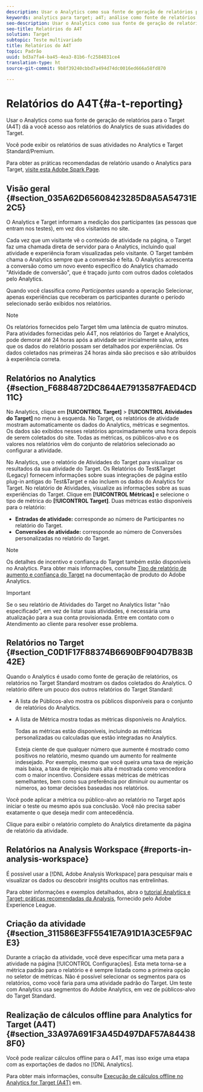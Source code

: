 ```yaml
---
description: Usar o Analytics como sua fonte de geração de relatórios para o Target (A4T) dá a você acesso aos relatórios do Analytics de suas atividades do Target.
keywords: analytics para target; a4T; análise como fonte de relatórios
seo-description: Usar o Analytics como sua fonte de geração de relatórios para o Target (A4T) dá a você acesso aos relatórios do Analytics de suas atividades do Target.
seo-title: Relatórios do A4T
solution: Target
subtopic: Teste multivariado
title: Relatórios do A4T
topic: Padrão
uuid: bd3a7fa4-ba45-4ea3-81b6-fc2584831ce4
translation-type: ht
source-git-commit: 9b8f39240cbbd7a494d74dc0016ed666a58fd870

---
```



# Relatórios do A4T{#a-t-reporting}

Usar o Analytics como sua fonte de geração de relatórios para o Target (A4T) dá a você acesso aos relatórios do Analytics de suas atividades do Target.

Você pode exibir os relatórios de suas atividades no Analytics e Target Standard/Premium.

Para obter as práticas recomendadas de relatório usando o Analytics para Target, [visite esta Adobe Spark Page](https://spark.adobe.com/page/Lo3Spm4oBOvwF/).

## Visão geral {#section_035A62D65608423285D8A5A54731E2C5}

O Analytics e Target informam a medição dos participantes (as pessoas que entram nos testes), em vez dos visitantes no site.

Cada vez que um visitante vê o conteúdo de atividade na página, o Target faz uma chamada direta de servidor para o Analytics, incluindo qual atividade e experiência foram visualizadas pelo visitante. O Target também chama o Analytics sempre que a conversão é feita. O Analytics acrescenta a conversão como um novo evento específico do Analytics chamado &quot;Atividade de conversão&quot;, que é traçado junto com outros dados coletados pelo Analytics.

Quando você classifica como *Participantes* usando a operação Selecionar, apenas experiências que receberam os participantes durante o período selecionado serão exibidos nos relatórios.

>[!NOTE]
>
>Os relatórios fornecidos pelo Target têm uma latência de quatro minutos. Para atividades fornecidas pelo A4T, nos relatórios do Target e Analytics, pode demorar até 24 horas após a atividade ser inicialmente salva, antes que os dados do relatório possam ser detalhados por experiências. Os dados coletados nas primeiras 24 horas ainda são precisos e são atribuídos à experiência correta.

## Relatórios no Analytics {#section_F6884872DC864AE7913587FAED4CD11C}

No Analytics, clique em **[!UICONTROL Target]** &gt; **[!UICONTROL Atividades do Target]** no menu à esquerda. No Target, os relatórios de atividade mostram automaticamente os dados do Analytics, métricas e segmentos. Os dados são exibidos nesses relatórios aproximadamente uma hora depois de serem coletados do site. Todas as métricas, os públicos-alvo e os valores nos relatórios vêm do conjunto de relatórios selecionado ao configurar a atividade.

No Analytics, use o relatório de Atividades do Target para visualizar os resultados da sua atividade do Target. Os Relatórios do Test&amp;Target (Legacy) fornecem informações sobre suas integrações de página estilo plug-in antigas do Test&amp;Target e não incluem os dados do Analytics for Target. No relatório de Atividades, visualize as informações sobre as suas experiências do Target. Clique em **[!UICONTROL Métricas]** e selecione o tipo de métrica do **[!UICONTROL Target]**. Duas métricas estão disponíveis para o relatório:

* **Entradas de atividade:** corresponde ao número de Participantes no relatório do Target.
* **Conversões de atividade:** corresponde ao número de Conversões personalizadas no relatório do Target.

>[!NOTE]
>
>Os detalhes de incentivo e confiança do Target também estão disponíveis no Analytics. Para obter mais informações, consulte [Tipo de relatório de aumento e confiança do Target](https://marketing.adobe.com/resources/help/pt_BR/reference/report_target_lift_confidence.html) na documentação de produto do Adobe Analytics.

>[!IMPORTANT]
>
>Se o seu relatório de Atividades do Target no Analytics listar &quot;não especificado&quot;, em vez de listar suas atividades, é necessária uma atualização para a sua conta provisionada. Entre em contato com o Atendimento ao cliente para resolver esse problema.

## Relatórios no Target {#section_C0D1F17F88374B6690BF904D7B83B42E}

Quando o Analytics é usado como fonte de geração de relatórios, os relatórios no Target Standard mostram os dados coletados do Analytics. O relatório difere um pouco dos outros relatórios do Target Standard:

* A lista de Públicos-alvo mostra os públicos disponíveis para o conjunto de relatórios do Analytics.
* A lista de Métrica mostra todas as métricas disponíveis no Analytics.

   Todas as métricas estão disponíveis, incluindo as métricas personalizadas ou calculadas que estão integradas no Analytics.

   Esteja ciente de que qualquer número que aumente é mostrado como positivos no relatório, mesmo quando um aumento for realmente indesejado. Por exemplo, mesmo que você queira uma taxa de rejeição mais baixa, a taxa de rejeição mais alta é mostrada como vencedora com o maior incentivo. Considere essas métricas de métricas semelhantes, bem como sua preferência por diminuir ou aumentar os números, ao tomar decisões baseadas nos relatórios.

Você pode aplicar a métrica ou público-alvo ao relatório no Target após iniciar o teste ou mesmo após sua conclusão. Você não precisa saber exatamente o que deseja medir com antecedência.

Clique para exibir o relatório completo do Analytics diretamente da página de relatório da atividade.

## Relatórios na Analysis Workspace {#reports-in-analysis-workspace}

É possível usar a [!DNL Adobe Analysis Workspace] para pesquisar mais e visualizar os dados ou descobrir insights ocultos nas entrelinhas.

Para obter informações e exemplos detalhados, abra o [tutorial Analytics e Target: práticas recomendadas da Analysis](https://spark.adobe.com/page/Lo3Spm4oBOvwF/), fornecido pelo Adobe Experience League.

## Criação da atividade {#section_311586E3FF5541E7A91D1A3CE5F9ACE3}

Durante a criação da atividade, você deve especificar uma meta para a atividade na página [!UICONTROL Configurações]. Esta meta torna-se a métrica padrão para o relatório e é sempre listada como a primeira opção no seletor de métricas. Não é possível selecionar os segmentos para os relatórios, como você faria para uma atividade padrão do Target. Um teste com Analytics usa segmentos do Adobe Analytics, em vez de públicos-alvo do Target Standard.

## Realização de cálculos offline para Analytics for Target (A4T) {#section_33A97A691F3A45D497DAF57A844388F0}

Você pode realizar cálculos offline para o A4T, mas isso exige uma etapa com as exportações de dados no [!DNL Analytics].

Para obter mais informações, consulte [Execução de cálculos offline no Analytics for Target (A4T)](../../c-reports/conversion-rate.md#concept_0D0002A1EBDF420E9C50E2A46F36629B) em.
